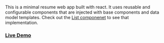 This is a minimal resume web app built with react. It uses reusable and configurable components that are injected with base components and data model templates. Check out the [List componenet](https://github.com/kelmorsy/react-resume/blob/main/src/List.js) to see that implementation. 

### [Live Demo](https://kelmorsy.github.io/react-resume/)
